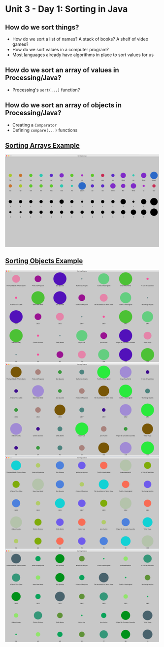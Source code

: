 # Unit 3 - Day 1: Sorting in Java

## How do we sort things?
  * How do we sort a list of names? A stack of books? A shelf of video games?
  * How do we sort values in a computer program?
  * Most languages already have algorithms in place to sort values for us

## How do we sort an array of values in Processing/Java?
  * Processing's `sort(...)` function?

## How do we sort an array of objects in Processing/Java?
  * Creating a `Comparator`
  * Defining `compare(...)` functions

## [Sorting Arrays Example](https://github.com/blwatkins/Data-Structures-From-A-New-Perspective/blob/master/3_Sorting/Day1/SortingArrays/src/SortingArrays.java)

<img src="https://github.com/blwatkins/Data-Structures-From-A-New-Perspective/blob/master/3_Sorting/Images/Day1/sorting-arrays_1.png" alt="Sorting Arrays Example" width="500" height="300">

## [Sorting Objects Example](https://github.com/blwatkins/Data-Structures-From-A-New-Perspective/tree/master/3_Sorting/LectureExamples/Day1/SortingObjects/src)

<img src="https://github.com/blwatkins/Data-Structures-From-A-New-Perspective/blob/master/3_Sorting/Images/Day1/sorting-objects_1.png" alt="Sorting Objects Example 1" width="500" height="300">

<img src="https://github.com/blwatkins/Data-Structures-From-A-New-Perspective/blob/master/3_Sorting/Images/Day1/sorting-objects_2.png" alt="Sorting Objects Example 2" width="500" height="300">

<img src="https://github.com/blwatkins/Data-Structures-From-A-New-Perspective/blob/master/3_Sorting/Images/Day1/sorting-objects_3.png" alt="Sorting Objects Example 3" width="500" height="300">

<img src="https://github.com/blwatkins/Data-Structures-From-A-New-Perspective/blob/master/3_Sorting/Images/Day1/sorting-objects_4.png" alt="Sorting Objects Example 4" width="500" height="300">
